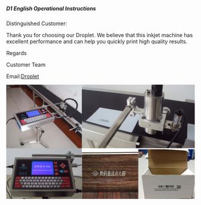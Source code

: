##### D1 English Operational Instructions

Distinguished Customer:

Thank you for choosing our Droplet. We believe that this inkjet machine has excellent performance and can help you quickly print high quality results.

Regards

Customer Team

Email:[Droplet](/jack@xdmro.com "Email address")


![](/assets/7.jpg)












